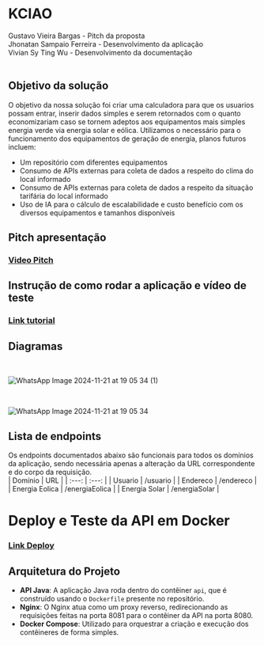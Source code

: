 # KCIAO

Gustavo Vieira Bargas - Pitch da proposta
</br>
Jhonatan Sampaio Ferreira - Desenvolvimento da aplicação
</br>
Vivian Sy Ting Wu - Desenvolvimento da documentação
</br>
</br>

## Objetivo da solução

O objetivo da nossa solução foi criar uma calculadora para que os usuarios possam entrar, inserir dados simples e serem retornados com o quanto economizariam caso se tornem adeptos aos equipamentos mais simples energia verde via energia solar e eólica.
Utilizamos o necessário para o funcionamento dos equipamentos de geração de energia, planos futuros incluem:
- Um repositório com diferentes equipamentos
- Consumo de APIs externas para coleta de dados a respeito do clima do local informado
- Consumo de APIs externas para coleta de dados a respeito da situação tarifária do local informado
- Uso de IA para o cálculo de escalabilidade e custo benefício com os diversos equipamentos e tamanhos disponíveis


## Pitch apresentação
### [Video Pitch](https://www.youtube.com/watch?v=evHRuOFIT_Q)


## Instrução de como rodar a aplicação e vídeo de teste
### [Link tutorial](https://youtu.be/JMmKNNNo7GY)


## Diagramas
</br>

![WhatsApp Image 2024-11-21 at 19 05 34 (1)](https://github.com/user-attachments/assets/70e6fd17-a86d-431c-b3c4-a7f613695ca8)

</br>

![WhatsApp Image 2024-11-21 at 19 05 34](https://github.com/user-attachments/assets/42b1d5f8-7fbf-401d-8cfd-cc5e7042e336)


## Lista de endpoints
Os endpoints documentados abaixo são funcionais para todos os domínios da aplicação, sendo necessária apenas a alteração da URL correspondente e do corpo da requisição.
</br>
| Domínio | URL |
| :---: | :---: |
| Usuario | /usuario |
| Endereco | /endereco |
| Energia Eolica | /energiaEolica |
| Energia Solar | /energiaSolar |


# Deploy e Teste da API em Docker
### [Link Deploy](https://www.youtube.com/watch?v=k8LD8ITsCfQ)

## Arquitetura do Projeto

- **API Java**: A aplicação Java roda dentro do contêiner `api`, que é construído usando o `Dockerfile` presente no repositório.
- **Nginx**: O Nginx atua como um proxy reverso, redirecionando as requisições feitas na porta 8081 para o contêiner da API na porta 8080.
- **Docker Compose**: Utilizado para orquestrar a criação e execução dos contêineres de forma simples.

